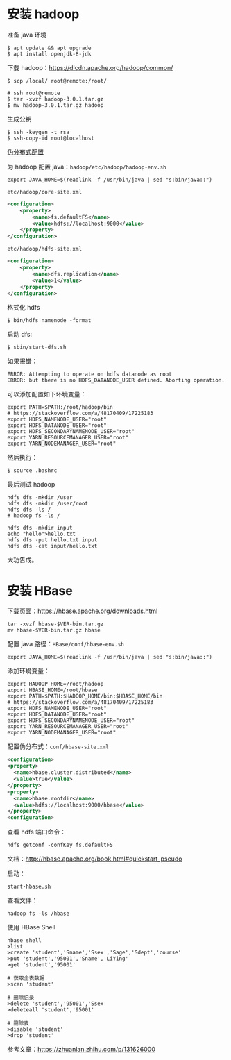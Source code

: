 # 安装 hadoop

准备 java 环境

```shell
$ apt update && apt upgrade
$ apt install openjdk-8-jdk
```

下载 hadoop：https://dlcdn.apache.org/hadoop/common/

```shell
$ scp /local/ root@remote:/root/

# ssh root@remote
$ tar -xvzf hadoop-3.0.1.tar.gz
$ mv hadoop-3.0.1.tar.gz hadoop
```

生成公钥

```shell
$ ssh -keygen -t rsa
$ ssh-copy-id root@localhost
```

[伪分布式配置](https://hadoop.apache.org/docs/stable/hadoop-project-dist/hadoop-common/SingleCluster.html#Pseudo-Distributed_Operation)

为 hadoop 配置 java：`hadoop/etc/hadoop/hadoop-env.sh`

```shell
export JAVA_HOME=$(readlink -f /usr/bin/java | sed "s:bin/java::")
```

`etc/hadoop/core-site.xml`

```xml
<configuration>
    <property>
        <name>fs.defaultFS</name>
        <value>hdfs://localhost:9000</value>
    </property>
</configuration>
```

`etc/hadoop/hdfs-site.xml`

```xml
<configuration>
    <property>
        <name>dfs.replication</name>
        <value>1</value>
    </property>
</configuration>
```

格式化 hdfs

```shell
$ bin/hdfs namenode -format
```

启动 dfs:

```shell
$ sbin/start-dfs.sh
```

如果报错：

```shell
ERROR: Attempting to operate on hdfs datanode as root
ERROR: but there is no HDFS_DATANODE_USER defined. Aborting operation.
```

可以添加配置如下环境变量：

```shell
export PATH=$PATH:/root/hadoop/bin
# https://stackoverflow.com/a/48170409/17225183
export HDFS_NAMENODE_USER="root"
export HDFS_DATANODE_USER="root"
export HDFS_SECONDARYNAMENODE_USER="root"
export YARN_RESOURCEMANAGER_USER="root"
export YARN_NODEMANAGER_USER="root"
```

然后执行：

```shell
$ source .bashrc
```

最后测试 hadoop

```shell
hdfs dfs -mkdir /user
hdfs dfs -mkdir /user/root
hdfs dfs -ls /
# hadoop fs -ls /

hdfs dfs -mkdir input
echo "hello">hello.txt
hdfs dfs -put hello.txt input
hdfs dfs -cat input/hello.txt
```

大功告成。



# 安装 HBase

下载页面：https://hbase.apache.org/downloads.html

```shell
tar -xvzf hbase-$VER-bin.tar.gz
mv hbase-$VER-bin.tar.gz hbase
```

配置 java 路径：`HBase/conf/hbase-env.sh`

```shell
export JAVA_HOME=$(readlink -f /usr/bin/java | sed "s:bin/java::")
```

添加环境变量：

```shell
export HADOOP_HOME=/root/hadoop
export HBASE_HOME=/root/hbase
export PATH=$PATH:$HADOOP_HOME/bin:$HBASE_HOME/bin
# https://stackoverflow.com/a/48170409/17225183
export HDFS_NAMENODE_USER="root"
export HDFS_DATANODE_USER="root"
export HDFS_SECONDARYNAMENODE_USER="root"
export YARN_RESOURCEMANAGER_USER="root"
export YARN_NODEMANAGER_USER="root"
```

配置伪分布式：`conf/hbase-site.xml`

```xml
<configuration>
<property>
  <name>hbase.cluster.distributed</name>
  <value>true</value>
</property>
<property>
  <name>hbase.rootdir</name>
  <value>hdfs://localhost:9000/hbase</value>
</property>
<configuration>
```

查看 hdfs 端口命令：

```shell
hdfs getconf -confKey fs.defaultFS
```

文档：http://hbase.apache.org/book.html#quickstart_pseudo

启动：

```shell
start-hbase.sh 
```

查看文件：

```shell
hadoop fs -ls /hbase
```

使用 HBase Shell

```shell
hbase shell
>list
>create 'student','Sname','Ssex','Sage','Sdept','course'
>put 'student','95001','Sname','LiYing'
>get 'student','95001'

# 获取全表数据
>scan 'student'

# 删除记录
>delete 'student','95001','Ssex'
>deleteall 'student','95001'

# 删除表
>disable 'student'
>drop 'student'
```

参考文章：https://zhuanlan.zhihu.com/p/131626000

